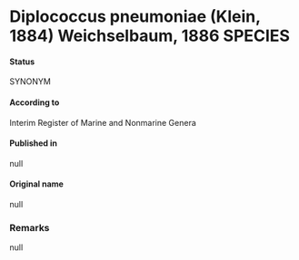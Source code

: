 Diplococcus pneumoniae (Klein, 1884) Weichselbaum, 1886 SPECIES
=======

#### Status
SYNONYM

#### According to
Interim Register of Marine and Nonmarine Genera

#### Published in
null

#### Original name
null

### Remarks
null